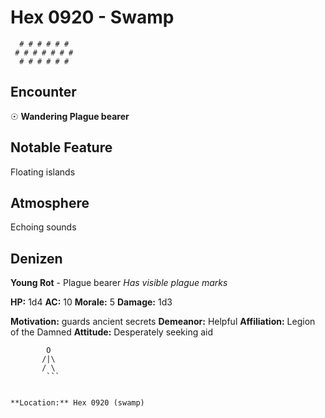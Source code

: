 # Hex 0920 - Swamp
```
  # # # # # #
 # # # # # # #
  # # # # # #
```

## Encounter

☉ **Wandering Plague bearer**

## Notable Feature

Floating islands

## Atmosphere

Echoing sounds

## Denizen

**Young Rot** - Plague bearer
*Has visible plague marks*

**HP:** 1d4 **AC:** 10 **Morale:** 5
**Damage:** 1d3

**Motivation:** guards ancient secrets
**Demeanor:** Helpful
**Affiliation:** Legion of the Damned
**Attitude:** Desperately seeking aid

```
        O
       /|\
       / \
        ```


**Location:** Hex 0920 (swamp)
